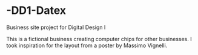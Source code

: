 # -DD1-Datex
Business site project for Digital Design I

This is a fictional business creating computer chips for other businesses.  I took inspiration for the layout from a poster by Massimo Vignelli.
